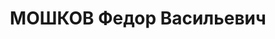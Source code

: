 ---
title: МОШКОВ Федор Васильевич
description: "1897 г.р., русский, член ВКП(б), военюрист 1 ранга, военный прокурор\
  \ 7 стр. корпуса ХВО. \n  ВКВС - 13.04.1938, ВМН. Расстрелян 13.04.1938, Киев"
---